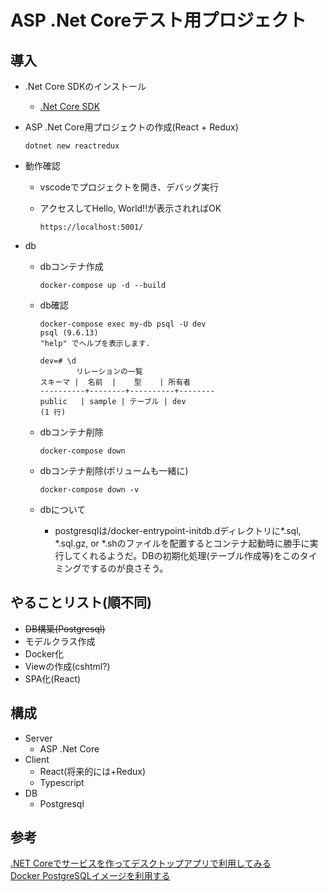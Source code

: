 # ASP .Net Coreテスト用プロジェクト

## 導入

- .Net Core SDKのインストール
  - [.Net Core SDK](https://dotnet.microsoft.com/download)

- ASP .Net Core用プロジェクトの作成(React + Redux)

  ```command
  dotnet new reactredux
  ```

- 動作確認
  - vscodeでプロジェクトを開き、デバッグ実行
  - アクセスしてHello, World!!が表示されればOK

    ```url
    https://localhost:5001/
    ```

- db

  - dbコンテナ作成

    ```dbコンテナ作成
    docker-compose up -d --build
    ```

  - db確認

    ```db確認
    docker-compose exec my-db psql -U dev
    psql (9.6.13)
    "help" でヘルプを表示します.

    dev=# \d
            リレーションの一覧
    スキーマ |  名前  |    型    | 所有者
    ----------+--------+----------+--------
    public   | sample | テーブル | dev
    (1 行)
    ```

  - dbコンテナ削除

    ```dbコンテナ削除
    docker-compose down
    ```

  - dbコンテナ削除(ボリュームも一緒に)

    ```dbコンテナ削除
    docker-compose down -v
    ```

  - dbについて
    - postgresqlは/docker-entrypoint-initdb.dディレクトリに*.sql, *.sql.gz, or *.shのファイルを配置するとコンテナ起動時に勝手に実行してくれるようだ。DBの初期化処理(テーブル作成等)をこのタイミングでするのが良さそう。

## やることリスト(順不同)

- ~~DB構築(Postgresql)~~
- モデルクラス作成
- Docker化
- Viewの作成(cshtml?)
- SPA化(React)

## 構成

- Server
  - ASP .Net Core
- Client
  - React(将来的には+Redux)
  - Typescript
- DB
  - Postgresql

## 参考

[.NET Coreでサービスを作ってデスクトップアプリで利用してみる](https://qiita.com/shimura_atsushi/items/7321b023c3e837f16552)  
[Docker PostgreSQLイメージを利用する](https://qiita.com/kimullaa/items/70eaec61c02d2513e76c)